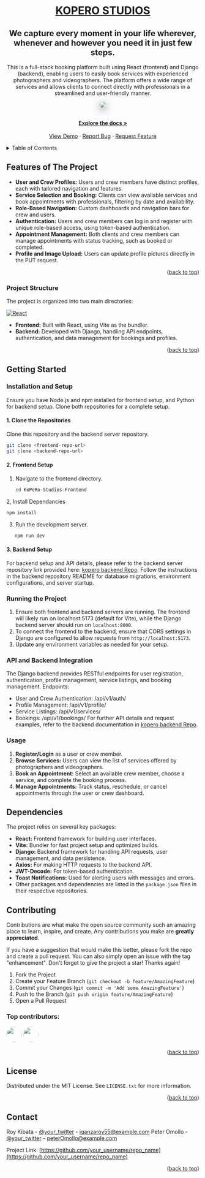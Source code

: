 <div align='center'>
  <h1><a href="https://iganza-roy.github.io/Litnerd_letters-about/">KOPERO STUDIOS </a></h1>
  <h2>We capture every moment in your life wherever,
whenever and however you need it in just few steps.</h2>
  <p>
    This is a full-stack booking platform built using React (frontend) and Django (backend), enabling users to easily book services with experienced photographers and videographers. The platform offers a wide range of services and allows clients to connect directly with professionals in a streamlined and user-friendly manner.
  </p>
  <img src="https://github.com/omollpeter/KoPeRo-Studios-Frontend/blob/main/src/assets/cover-photo.png"style="border-radius: 10px; box-shadow: 0 5px 20px rgba(43, 0, 56, 0.559);"/>
</div>

<a id="readme-top"></a>

  <p align="center">
    <br />
    <a href="https://github.com/KoPeRo-studios"><strong>Explore the docs »</strong></a>
    <br />
    <br />
    <a href="https://github.com/KoPeRo-studios">View Demo</a>
    ·
    <a href="https://github.com/KoPeRo-studios">Report Bug</a>
    ·
    <a href="https://github.com/KoPeRo-studios">Request Feature</a>
  </p>
</div>



<!-- TABLE OF CONTENTS -->
<details>
  <summary>Table of Contents</summary>
  <ol>
    <li>
      <a href="#about-the-project">About The Project</a>
      <ul>
        <li><a href="#built-with">Built With</a></li>
      </ul>
    </li>
    <li>
      <a href="#getting-started">Getting Started</a>
      <ul>
        <li><a href="#prerequisites">Prerequisites</a></li>
        <li><a href="#installation">Installation</a></li>
      </ul>
    </li>
    <li><a href="#usage">Usage</a></li>
    <li><a href="#roadmap">Roadmap</a></li>
    <li><a href="#contributing">Contributing</a></li>
    <li><a href="#license">License</a></li>
    <li><a href="#contact">Contact</a></li>
    <li><a href="#acknowledgments">Acknowledgments</a></li>
  </ol>
</details>



<!-- ABOUT THE PROJECT -->
## Features of The Project
- **User and Crew Profiles:** Users and crew members have distinct profiles, each with tailored navigation and features.
- **Service Selection and Booking:** Clients can view available services and book appointments with professionals, filtering by date and availability.
- **Role-Based Navigation:** Custom dashboards and navigation bars for crew and users.
- **Authentication:** Users and crew members can log in and register with unique role-based access, using token-based authentication.
- **Appointment Management:** Both clients and crew members can manage appointments with status tracking, such as booked or completed.
- **Profile and Image Upload:** Users can update profile pictures directly in the PUT request.

<p align="right">(<a href="#readme-top">back to top</a>)</p>



### Project Structure
The project is organized into two main directories:

[![React][React.js]][React-url] 
- **Frontend:** Built with React, using Vite as the bundler.
- **Backend:** Developed with Django, handling API endpoints, authentication, and data management for bookings and profiles. 

<p align="right">(<a href="#readme-top">back to top</a>)</p>

<!-- GETTING STARTED -->
## Getting Started

### Installation and Setup
Ensure you have Node.js and npm installed for frontend setup, and Python for backend setup. Clone both repositories for a complete setup.

#### 1. Clone the Repositories
Clone this repository and the backend server repository.
```sh
git clone <frontend-repo-url>
git clone <backend-repo-url>
```

#### 2. Frontend Setup
1. Navigate to the frontend directory.
   ```sh
   cd KoPeRo-Studios-Frontend
   ```
2, Install Dependancies
```sh
npm install
```
3. Run the development server.
```sh
   npm run dev
```

#### 3. Backend Setup
For backend setup and API details, please refer to the backend server repository link provided here: [kopero backend Repo](https://github.com/omollpeter/kopero-studios-server). Follow the instructions in the backend repository README for database migrations, environment configurations, and server startup.

### Running the Project
1. Ensure both frontend and backend servers are running. The frontend will likely run on localhost:5173 (default for Vite), while the Django backend server should run on  ```localhost:8000```.
2. To connect the frontend to the backend, ensure that CORS settings in Django are configured to allow requests from ```http://localhost:5173```.
3. Update any environment variables as needed for your setup.

### API and Backend Integration
The Django backend provides RESTful endpoints for user registration, authentication, profile management, service listings, and booking management.
Endpoints:
- User and Crew Authentication: /api/v1/auth/
- Profile Management: /api/v1/profile/
- Service Listings: /api/v1/services/
- Bookings: /api/v1/bookings/
For further API details and request examples, refer to the backend documentation in [kopero backend Repo](https://github.com/omollpeter/kopero-studios-server).

### Usage
1. **Register/Login** as a user or crew member.
2. **Browse Services:** Users can view the list of services offered by photographers and videographers.
3. **Book an Appointment:** Select an available crew member, choose a service, and complete the booking process.
4. **Manage Appointments:** Track status, reschedule, or cancel appointments through the user or crew dashboard.


## Dependencies
The project relies on several key packages:

- **React:** Frontend framework for building user interfaces.
- **Vite:** Bundler for fast project setup and optimized builds.
- **Django:** Backend framework for handling API requests, user management, and data persistence.
- **Axios:** For making HTTP requests to the backend API.
- **JWT-Decode:** For token-based authentication.
- **Toast Notifications:** Used for alerting users with messages and errors.
- Other packages and dependencies are listed in the ```package.json``` files in their respective repositories.


<!-- CONTRIBUTING -->
## Contributing

Contributions are what make the open source community such an amazing place to learn, inspire, and create. Any contributions you make are **greatly appreciated**.

If you have a suggestion that would make this better, please fork the repo and create a pull request. You can also simply open an issue with the tag "enhancement".
Don't forget to give the project a star! Thanks again!

1. Fork the Project
2. Create your Feature Branch (`git checkout -b feature/AmazingFeature`)
3. Commit your Changes (`git commit -m 'Add some AmazingFeature'`)
4. Push to the Branch (`git push origin feature/AmazingFeature`)
5. Open a Pull Request

### Top contributors:
<img src='https://avatars.githubusercontent.com/u/132392673?v=4' style='width: 40px; border-radius: 100%; '/>
<img src='https://avatars.githubusercontent.com/u/109495506?v=4 ' style='width: 40px; border-radius: 100%; '/>

<p align="right">(<a href="#readme-top">back to top</a>)</p>



<!-- LICENSE -->
## License

Distributed under the MIT License. See `LICENSE.txt` for more information.

<p align="right">(<a href="#readme-top">back to top</a>)</p>



<!-- CONTACT -->
## Contact

Roy Kibata - [@your_twitter](https://twitter.com/IganzaRoy) - iganzaroy55@example.com
Peter Omollo - [@your_twitter](https://twitter.com/Peteromollo) - peterOmollo@example.com

Project Link: [https://github.com/your_username/repo_name](https://github.com/your_username/repo_name)

<p align="right">(<a href="#readme-top">back to top</a>)</p>


[React.js]: https://img.shields.io/badge/React-20232A?style=for-the-badge&logo=react&logoColor=61DAFB
[React-url]: https://reactjs.org/


